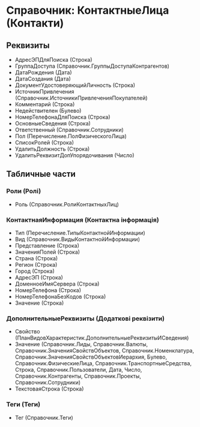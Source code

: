 ﻿# Справочник: КонтактныеЛица (Контакти)

## Реквизиты

- АдресЭПДляПоиска (Строка)
- ГруппаДоступа (Справочник.ГруппыДоступаКонтрагентов)
- ДатаРождения (Дата)
- ДатаСоздания (Дата)
- ДокументУдостоверяющийЛичность (Строка)
- ИсточникПривлечения (Справочник.ИсточникиПривлеченияПокупателей)
- Комментарий (Строка)
- Недействителен (Булево)
- НомерТелефонаДляПоиска (Строка)
- ОсновныеСведения (Строка)
- Ответственный (Справочник.Сотрудники)
- Пол (Перечисление.ПолФизическогоЛица)
- СписокРолей (Строка)
- УдалитьДолжность (Строка)
- УдалитьРеквизитДопУпорядочивания (Число)

## Табличные части

### Роли (Ролі)

- Роль (Справочник.РолиКонтактныхЛиц)

### КонтактнаяИнформация (Контактна інформація)

- Тип (Перечисление.ТипыКонтактнойИнформации)
- Вид (Справочник.ВидыКонтактнойИнформации)
- Представление (Строка)
- ЗначенияПолей (Строка)
- Страна (Строка)
- Регион (Строка)
- Город (Строка)
- АдресЭП (Строка)
- ДоменноеИмяСервера (Строка)
- НомерТелефона (Строка)
- НомерТелефонаБезКодов (Строка)
- Значение (Строка)

### ДополнительныеРеквизиты (Додаткові реквізити)

- Свойство (ПланВидовХарактеристик.ДополнительныеРеквизитыИСведения)
- Значение (Справочник.Лиды, Справочник.Валюты, Справочник.ЗначенияСвойствОбъектов, Справочник.Номенклатура, Справочник.ЗначенияСвойствОбъектовИерархия, Булево, Справочник.ФизическиеЛица, Справочник.ТранспортныеСредства, Строка, Справочник.Пользователи, Дата, Число, Справочник.Контрагенты, Справочник.Проекты, Справочник.Сотрудники)
- ТекстоваяСтрока (Строка)

### Теги (Теги)

- Тег (Справочник.Теги)

